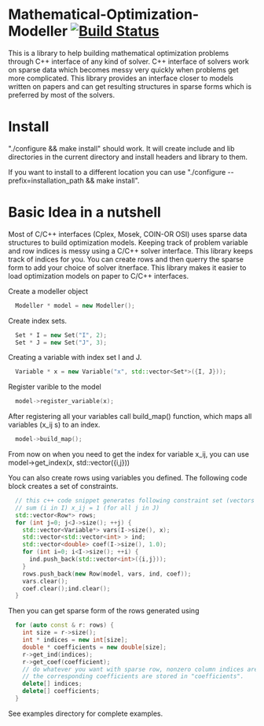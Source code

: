 Mathematical-Optimization-Modeller [![Build Status](https://travis-ci.org/aykutbulut/Mathematical-Optimization-Modeller.svg?branch=master)](https://travis-ci.org/aykutbulut/Mathematical-Optimization-Modeller)
===
This is a library to help building mathematical optimization problems through C++ interface of any kind of solver. C++ interface of solvers work on sparse data which becomes messy very quickly when problems get more complicated. This library provides an interface closer to models written on papers and can get resulting structures in sparse forms which is preferred by most of the solvers.

Install
====
"./configure && make install" should work. It will create include and lib directories in the current directory and install headers and library to them.

If you want to install to a different location you can use "./configure --prefix=installation_path && make install".

Basic Idea in a nutshell
====
Most of C/C++ interfaces (Cplex, Mosek, COIN-OR OSI) uses sparse data structures to build optimization models. Keeping track of problem variable and row indices is messy using a C/C++ solver interface. This library keeps track of indices for you. You can create rows and then querry the sparse form to add your choice of solver itnerface. This library makes it easier to load optimization models on paper to C/C++ interfaces.

Create a modeller object
```C++
  Modeller * model = new Modeller();
```
  
 
Create index sets.
```C++
  Set * I = new Set("I", 2);
  Set * J = new Set("J", 3);
```

Creating a variable with index set I and J.
```C++
  Variable * x = new Variable("x", std::vector<Set*>({I, J}));
```

Register varible to the model
```C++
  model->register_variable(x);
```
  
After registering all your variables call build_map() function, which maps all variables (x_ij s) to an index.
```C++
  model->build_map();
```

From now on when you need to get the index for variable x_ij, you can use
  model->get_index(x, std::vector<int>({i,j}))
  
You can also create rows using variables you defined. The following code block creates a set of constraints.
```C++
  // this c++ code snippet generates following constraint set (vectors on the left hand side only)
  // sum (i in I) x_ij = 1 (for all j in J)
  std::vector<Row*> rows;
  for (int j=0; j<J->size(); ++j) {
    std::vector<Variable*> vars(I->size(), x);
    std::vector<std::vector<int> > ind;
    std::vector<double> coef(I->size(), 1.0);
    for (int i=0; i<I->size(); ++i) {
      ind.push_back(std::vector<int>({i,j}));
    }
    rows.push_back(new Row(model, vars, ind, coef));
    vars.clear();
    coef.clear();ind.clear();
  }
```

Then you can get sparse form of the rows generated using 
```C++
  for (auto const & r: rows) {
    int size = r->size();
    int * indices = new int[size];
    double * coefficients = new double[size];
    r->get_ind(indices);
    r->get_coef(coefficient);
    // do whatever you want with sparse row, nonzero column indices are stored at "indices"
    // the corresponding coefficients are stored in "coefficients".
    delete[] indices;
    delete[] coefficients;
  }
```

See examples directory for complete examples.
